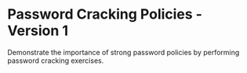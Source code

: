 # Password Cracking Policies - Version 1

Demonstrate the importance of strong password policies by performing password cracking exercises.
